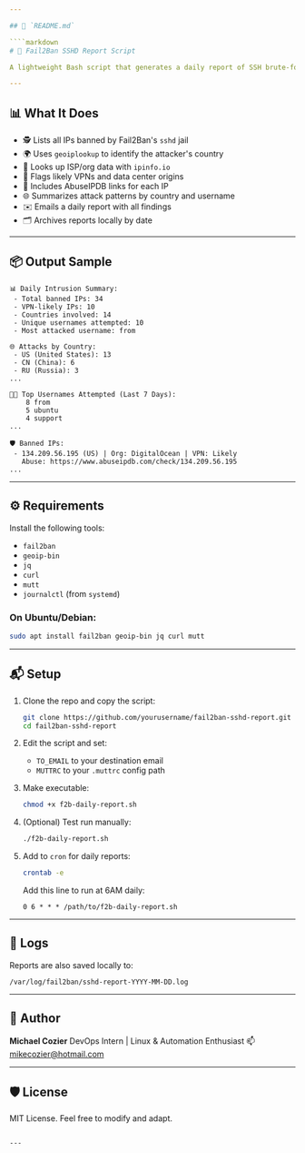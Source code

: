 ```yaml
---

## 📄 `README.md`

````markdown
# 🔐 Fail2Ban SSHD Report Script

A lightweight Bash script that generates a daily report of SSH brute-force attempts blocked by Fail2Ban, enriched with GeoIP, ISP details, and VPN detection — and sends it via email.

---
```


## 📊 What It Does

- 🕵️ Lists all IPs banned by Fail2Ban's `sshd` jail
- 🌍 Uses `geoiplookup` to identify the attacker's country
- 🏢 Looks up ISP/org data with `ipinfo.io`
- 🧠 Flags likely VPNs and data center origins
- 📌 Includes AbuseIPDB links for each IP
- 🌐 Summarizes attack patterns by country and username
- ✉️ Emails a daily report with all findings
- 🗂 Archives reports locally by date

---

## 📦 Output Sample

```text
📊 Daily Intrusion Summary:
 - Total banned IPs: 34
 - VPN-likely IPs: 10
 - Countries involved: 14
 - Unique usernames attempted: 10
 - Most attacked username: from

🌐 Attacks by Country:
 - US (United States): 13
 - CN (China): 6
 - RU (Russia): 3
...

🧑‍💻 Top Usernames Attempted (Last 7 Days):
    8 from
    5 ubuntu
    4 support
...

🛡️ Banned IPs:
 - 134.209.56.195 (US) | Org: DigitalOcean | VPN: Likely
   Abuse: https://www.abuseipdb.com/check/134.209.56.195
...
````

---

## ⚙️ Requirements

Install the following tools:

* `fail2ban`
* `geoip-bin`
* `jq`
* `curl`
* `mutt`
* `journalctl` (from `systemd`)

### On Ubuntu/Debian:

```bash
sudo apt install fail2ban geoip-bin jq curl mutt
```

---

## 📬 Setup

1. Clone the repo and copy the script:

   ```bash
   git clone https://github.com/yourusername/fail2ban-sshd-report.git
   cd fail2ban-sshd-report
   ```

2. Edit the script and set:

   * `TO_EMAIL` to your destination email
   * `MUTTRC` to your `.muttrc` config path

3. Make executable:

   ```bash
   chmod +x f2b-daily-report.sh
   ```

4. (Optional) Test run manually:

   ```bash
   ./f2b-daily-report.sh
   ```

5. Add to `cron` for daily reports:

   ```bash
   crontab -e
   ```

   Add this line to run at 6AM daily:

   ```
   0 6 * * * /path/to/f2b-daily-report.sh
   ```

---

## 📁 Logs

Reports are also saved locally to:

```
/var/log/fail2ban/sshd-report-YYYY-MM-DD.log
```

---

## 🔐 Author

**Michael Cozier**
DevOps Intern | Linux & Automation Enthusiast
📫 [mikecozier@hotmail.com](mailto:mikecozier@hotmail.com)

---

## 🛡️ License

MIT License. Feel free to modify and adapt.

```

---
